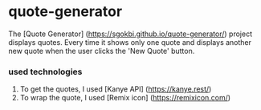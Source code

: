 # quote-generator 

The [Quote Generator] (https://sgokbi.github.io/quote-generator/) project displays quotes. Every time it shows only one quote and displays another new quote when the user clicks the  'New Quote' button. 


### used technologies
 1. To get the quotes, I used  [Kanye API] (https://kanye.rest/) 
 2. To wrap the quote, I used [Remix icon] (https://remixicon.com/) 
